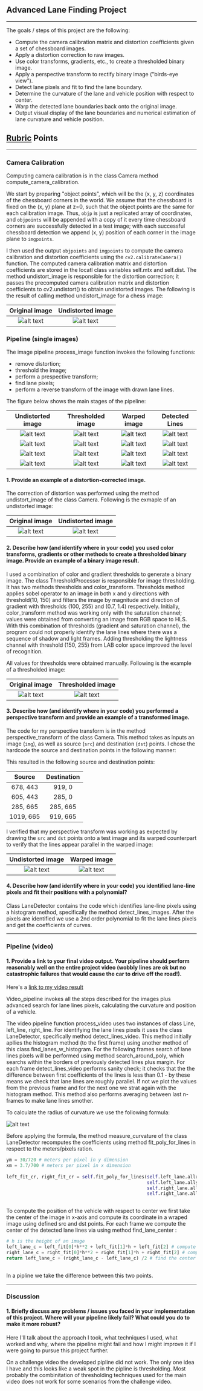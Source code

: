 ## Advanced Lane Finding Project

---

The goals / steps of this project are the following:

* Compute the camera calibration matrix and distortion coefficients given a set of chessboard images.
* Apply a distortion correction to raw images.
* Use color transforms, gradients, etc., to create a thresholded binary image.
* Apply a perspective transform to rectify binary image ("birds-eye view").
* Detect lane pixels and fit to find the lane boundary.
* Determine the curvature of the lane and vehicle position with respect to center.
* Warp the detected lane boundaries back onto the original image.
* Output visual display of the lane boundaries and numerical estimation of lane curvature and vehicle position.

[//]: # (Image References)

[image1]: ./output_images/original_calibration2.jpg "Original"
[image2]: ./output_images/undistort_calibration2.jpg "Undistorted"


[image11]: ./output_images/undistort_test3.jpg "Undistorted"
[image21]: ./output_images/undistort_straight_lines1.jpg "Undistorted"
[image31]: ./output_images/undistort_test1.jpg "Undistorted"
[image41]: ./output_images/undistort_test5.jpg "Undistorted"

[image12]: ./output_images/binary_test3.jpg
[image22]: ./output_images/binary_straight_lines1.jpg
[image32]: ./output_images/binary_test1.jpg
[image42]: ./output_images/binary_test5.jpg

[image13]: ./output_images/warped_test3.jpg
[image23]: ./output_images/warped_straight_lines1.jpg
[image33]: ./output_images/warped_test1.jpg
[image43]: ./output_images/warped_test5.jpg

[image14]: ./output_images/final_test3.jpg
[image24]: ./output_images/final_straight_lines1.jpg
[image34]: ./output_images/final_test1.jpg
[image44]: ./output_images/final_test5.jpg

[image3]: ./test_images/test4.jpg
[image4]: ./output_images/undistort_test4.jpg
[image5]: ./test_images/test6.jpg
[image6]: ./output_images/binary_test6.jpg
[image7]: ./output_images/undistort_straight_lines2.jpg
[image8]: ./output_images/warped_straight_lines2.jpg
[image9]: ./examples/formula.png 

[video1]: ./video_output/project_video.mp4 "Video"

## [Rubric](https://review.udacity.com/#!/rubrics/571/view) Points


---

### Camera Calibration

Computing camera calibration is in the class Camera method compute_camera_calibration.

We start by preparing "object points", which will be the (x, y, z) coordinates of the chessboard corners in the world. We assume that the chessboard is fixed on the (x, y) plane at z=0, such that the object points are the same for each calibration image.  Thus, `objp` is just a replicated array of coordinates, and `objpoints` will be appended with a copy of it every time chessboard corners are successfully detected in a test image; with each successful chessboard detection we append (x, y) position of each corner in the image plane to `imgpoints`.

I then used the output `objpoints` and `imgpoints` to compute the camera calibration and distortion coefficients using the `cv2.calibrateCamera()` function.  The computed camera calibration matrix and distortion coefficients are stored in the locatl class variables self.mtx and self.dist. The method undistort_image is responsible for the distortion correction; it passes the precomputed camera calibration matrix and distortion coefficients to cv2.undistort() to obtain undistorted images. The following is the result of calling method undistort_image for a chess image:

Original image             |  Undistorted image
:-------------------------:|:-------------------------:
![alt text][image1]       |  ![alt text][image2]


### Pipeline (single images)

The image pipeline process_image function invokes the following functions:
* remove distortion;
* threshold the image;
* perform a prespective transform;
* find lane pixels;
* perform a reverse transform of the image with drawn lane lines.

The figure below shows the main stages of the pipeline:

Undistorted image          |  Thresholded image       |  Warped image          |  Detected Lines           
:-------------------------:|:------------------------:|:----------------------:|:-------------------------:
![alt text][image11]       |  ![alt text][image12]    |   ![alt text][image13] |  ![alt text][image14]     
![alt text][image21]       |  ![alt text][image22]    |   ![alt text][image23] |  ![alt text][image24]      
![alt text][image31]       |  ![alt text][image32]    |   ![alt text][image33] |  ![alt text][image34]     
![alt text][image41]       |  ![alt text][image42]    |   ![alt text][image43] |  ![alt text][image44]     

#### 1. Provide an example of a distortion-corrected image.

The correction of distortion was performed using the method undistort_image of the class Camera. Following is the exmaple of an undistorted image:

Original image             |  Undistorted image
:-------------------------:|:-------------------------:
![alt text][image3]       |  ![alt text][image4]

#### 2. Describe how (and identify where in your code) you used color transforms, gradients or other methods to create a thresholded binary image.  Provide an example of a binary image result.

I used a combination of color and gradient thresholds to generate a binary image. The class ThresholdProcesser is responsible for image thresholding. It has two methods thresholds and color_transform. Thresholds method applies sobel operator to an image in both x and y directions with threshold(10, 150) and filters the image by magnitude and direction of gradient with thresholds (100, 255)  and (0.7, 1.4) respectively. Initially, color_transform method was working only with the saturation channel; values were obtained from converting an image from RGB space to HLS. With this combination of thresholds (gradient and saturation channel), the program could not properly identify the lane lines where there was a sequence of shadow and light frames. Adding thresholding the lightness channel with threshold (150, 255) from LAB color space improved the level of recognition. 

All values for thresholds were obtained manually. Following is the example of a thresholded image:

Original image             |  Thresholded image
:-------------------------:|:-------------------------:
![alt text][image5]       |  ![alt text][image6]

#### 3. Describe how (and identify where in your code) you performed a perspective transform and provide an example of a transformed image.

The code for my perspective transform is in the method perspective_transform of the class Camera. This method takes as inputs an image (`img`), as well as source (`src`) and destination (`dst`) points. I chose the hardcode the source and destination points in the following manner:

This resulted in the following source and destination points:

| Source        | Destination   | 
|:-------------:|:-------------:| 
| 678, 443      | 919, 0        | 
| 605, 443      | 285, 0      |
| 285, 665      | 285, 665      |
| 1019, 665     | 919, 665      |

I verified that my perspective transform was working as expected by drawing the `src` and `dst` points onto a test image and its warped counterpart to verify that the lines appear parallel in the warped image:

Undistorted image          |  Warped image
:-------------------------:|:-------------------------:
![alt text][image7]       |  ![alt text][image8]

#### 4. Describe how (and identify where in your code) you identified lane-line pixels and fit their positions with a polynomial?

Class LaneDetector contains the code which identifies lane-line pixels using a histogram method, specifically the method detect_lines_images. After the pixels are identified we use a 2nd order polynomial to fit the lane lines pixels and get the coefficients of curves.

---

### Pipeline (video)

#### 1. Provide a link to your final video output.  Your pipeline should perform reasonably well on the entire project video (wobbly lines are ok but no catastrophic failures that would cause the car to drive off the road!).

Here's a [link to my video result](./project_video.mp4)

Video_pipeline invokes all the steps described for the images plus advanced search for lane lines pixels, calculating the curvature and position of a vehicle.

The video pipeline function process_video uses two instances of class Line, left_line, right_line. For identifying the lane lines pixels it uses the class LaneDetector, specifically method detect_lines_video. This method initially apllies the histogram method (to the first frame) using another method of this class find_lanes_w_histogram. For the following frames search of lane lines pixels will be performed using method search_around_poly, which searchs within the borders of previously detected lines plus margin. For each frame detect_lines_video performs sanity check; it checks that the the difference between first coefficients of the lines is less than 0.1 - by these means we check that lane lines are roughly parallel. If not we plot the values from the previous frame and for the next one we strat again with the histogram method. This method also performs averaging between last n-frames to make lane lines smother.  

To calculate the radius of curvature we use the following formula:

![alt text][image9]

Before applying the formula, the method measure_curvature of the class LaneDetector recomputes the coefficients using method fit_poly_for_lines in respect to the meters/pixels ration.

```python
ym = 30/720 # meters per pixel in y dimension
xm = 3.7/700 # meters per pixel in x dimension
        
left_fit_cr, right_fit_cr = self.fit_poly_for_lines(self.left_lane.allx*xm, 
                                                    self.left_lane.ally*ym, 
                                                    self.right_lane.allx*xm, 
                                                    self.right_lane.ally*ym)
             
```
To compute the position of the vehicle with respect to center we first take the center of the image in x-axis and compute its coordinate in a wraped image using defined src and dst points. For each frame we compute the center of the detected lane lines via using method find_lane_center : 

```python
# h is the height of an image
left_lane_c = left_fit[0]*h**2 + left_fit[1]*h + left_fit[2] # compute x-coordinate for left line
right_lane_c = right_fit[0]*h**2 + right_fit[1]*h + right_fit[2] # compute x-coordinate for right line
return left_lane_c + (right_lane_c - left_lane_c) /2 # find the center between two lines 
             
```
In a pipline we take the difference between this two points. 

---

### Discussion

#### 1. Briefly discuss any problems / issues you faced in your implementation of this project.  Where will your pipeline likely fail?  What could you do to make it more robust?

Here I'll talk about the approach I took, what techniques I used, what worked and why, where the pipeline might fail and how I might improve it if I were going to pursue this project further.  

On a challenge video the developed pipline did not work. The only one idea I have and this looks like a weak spot in the pipline is thresholding. Most probably the combinitation of thresholding techniques used for the main video does not work for some scenarios from the challenge video.   
